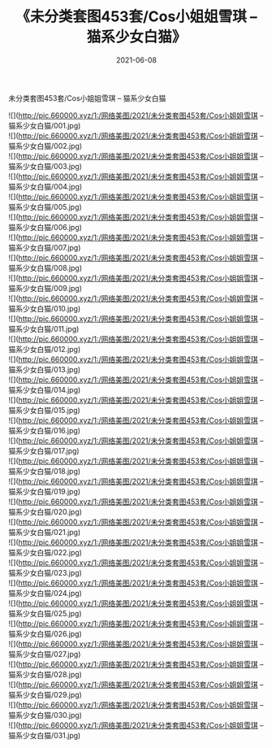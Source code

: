 ﻿---
layout: post
title:  《未分类套图453套/Cos小姐姐雪琪 – 猫系少女白猫》
date:   2021-06-08
img: http://pic.660000.xyz/1:/网络美图/2021/未分类套图453套/Cos小姐姐雪琪 – 猫系少女白猫/000.jpg
categories: [美女, 清纯, 唯美]
---

未分类套图453套/Cos小姐姐雪琪 – 猫系少女白猫

 ![](http://pic.660000.xyz/1:/网络美图/2021/未分类套图453套/Cos小姐姐雪琪 – 猫系少女白猫/001.jpg) <br>![](http://pic.660000.xyz/1:/网络美图/2021/未分类套图453套/Cos小姐姐雪琪 – 猫系少女白猫/002.jpg) <br>![](http://pic.660000.xyz/1:/网络美图/2021/未分类套图453套/Cos小姐姐雪琪 – 猫系少女白猫/003.jpg) <br>![](http://pic.660000.xyz/1:/网络美图/2021/未分类套图453套/Cos小姐姐雪琪 – 猫系少女白猫/004.jpg) <br>![](http://pic.660000.xyz/1:/网络美图/2021/未分类套图453套/Cos小姐姐雪琪 – 猫系少女白猫/005.jpg) <br>![](http://pic.660000.xyz/1:/网络美图/2021/未分类套图453套/Cos小姐姐雪琪 – 猫系少女白猫/006.jpg) <br>![](http://pic.660000.xyz/1:/网络美图/2021/未分类套图453套/Cos小姐姐雪琪 – 猫系少女白猫/007.jpg) <br>![](http://pic.660000.xyz/1:/网络美图/2021/未分类套图453套/Cos小姐姐雪琪 – 猫系少女白猫/008.jpg) <br>![](http://pic.660000.xyz/1:/网络美图/2021/未分类套图453套/Cos小姐姐雪琪 – 猫系少女白猫/009.jpg) <br>![](http://pic.660000.xyz/1:/网络美图/2021/未分类套图453套/Cos小姐姐雪琪 – 猫系少女白猫/010.jpg) <br>![](http://pic.660000.xyz/1:/网络美图/2021/未分类套图453套/Cos小姐姐雪琪 – 猫系少女白猫/011.jpg) <br>![](http://pic.660000.xyz/1:/网络美图/2021/未分类套图453套/Cos小姐姐雪琪 – 猫系少女白猫/012.jpg) <br>![](http://pic.660000.xyz/1:/网络美图/2021/未分类套图453套/Cos小姐姐雪琪 – 猫系少女白猫/013.jpg) <br>![](http://pic.660000.xyz/1:/网络美图/2021/未分类套图453套/Cos小姐姐雪琪 – 猫系少女白猫/014.jpg) <br>![](http://pic.660000.xyz/1:/网络美图/2021/未分类套图453套/Cos小姐姐雪琪 – 猫系少女白猫/015.jpg) <br>![](http://pic.660000.xyz/1:/网络美图/2021/未分类套图453套/Cos小姐姐雪琪 – 猫系少女白猫/016.jpg) <br>![](http://pic.660000.xyz/1:/网络美图/2021/未分类套图453套/Cos小姐姐雪琪 – 猫系少女白猫/017.jpg) <br>![](http://pic.660000.xyz/1:/网络美图/2021/未分类套图453套/Cos小姐姐雪琪 – 猫系少女白猫/018.jpg) <br>![](http://pic.660000.xyz/1:/网络美图/2021/未分类套图453套/Cos小姐姐雪琪 – 猫系少女白猫/019.jpg) <br>![](http://pic.660000.xyz/1:/网络美图/2021/未分类套图453套/Cos小姐姐雪琪 – 猫系少女白猫/020.jpg) <br>![](http://pic.660000.xyz/1:/网络美图/2021/未分类套图453套/Cos小姐姐雪琪 – 猫系少女白猫/021.jpg) <br>![](http://pic.660000.xyz/1:/网络美图/2021/未分类套图453套/Cos小姐姐雪琪 – 猫系少女白猫/022.jpg) <br>![](http://pic.660000.xyz/1:/网络美图/2021/未分类套图453套/Cos小姐姐雪琪 – 猫系少女白猫/023.jpg) <br>![](http://pic.660000.xyz/1:/网络美图/2021/未分类套图453套/Cos小姐姐雪琪 – 猫系少女白猫/024.jpg) <br>![](http://pic.660000.xyz/1:/网络美图/2021/未分类套图453套/Cos小姐姐雪琪 – 猫系少女白猫/025.jpg) <br>![](http://pic.660000.xyz/1:/网络美图/2021/未分类套图453套/Cos小姐姐雪琪 – 猫系少女白猫/026.jpg) <br>![](http://pic.660000.xyz/1:/网络美图/2021/未分类套图453套/Cos小姐姐雪琪 – 猫系少女白猫/027.jpg) <br>![](http://pic.660000.xyz/1:/网络美图/2021/未分类套图453套/Cos小姐姐雪琪 – 猫系少女白猫/028.jpg) <br>![](http://pic.660000.xyz/1:/网络美图/2021/未分类套图453套/Cos小姐姐雪琪 – 猫系少女白猫/029.jpg) <br>![](http://pic.660000.xyz/1:/网络美图/2021/未分类套图453套/Cos小姐姐雪琪 – 猫系少女白猫/030.jpg) <br>![](http://pic.660000.xyz/1:/网络美图/2021/未分类套图453套/Cos小姐姐雪琪 – 猫系少女白猫/031.jpg) <br>